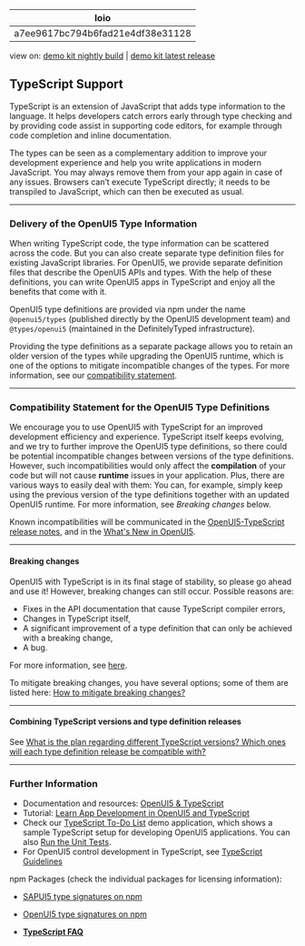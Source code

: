 <!-- loioa7ee9617bc794b6fad21e4df38e31128 -->

| loio |
| -----|
| a7ee9617bc794b6fad21e4df38e31128 |

<div id="loio">

view on: [demo kit nightly build](https://sdk.openui5.org/nightly/#/topic/a7ee9617bc794b6fad21e4df38e31128) | [demo kit latest release](https://sdk.openui5.org/topic/a7ee9617bc794b6fad21e4df38e31128)</div>

## TypeScript Support

TypeScript is an extension of JavaScript that adds type information to the language. It helps developers catch errors early through type checking and by providing code assist in supporting code editors, for example through code completion and inline documentation.

The types can be seen as a complementary addition to improve your development experience and help you write applications in modern JavaScript. You may always remove them from your app again in case of any issues. Browsers can’t execute TypeScript directly; it needs to be transpiled to JavaScript, which can then be executed as usual.

***

<a name="loioa7ee9617bc794b6fad21e4df38e31128__section_wg2_31v_4xb"/>

### Delivery of the OpenUI5 Type Information

When writing TypeScript code, the type information can be scattered across the code. But you can also create separate type definition files for existing JavaScript libraries. For OpenUI5, we provide separate definition files that describe the OpenUI5 APIs and types. With the help of these definitions, you can write OpenUI5 apps in TypeScript and enjoy all the benefits that come with it.

OpenUI5 type definitions are provided via npm under the name `@openui5/types` \(published directly by the OpenUI5 development team\) and `@types/openui5` \(maintained in the DefinitelyTyped infrastructure\).

Providing the type definitions as a separate package allows you to retain an older version of the types while upgrading the OpenUI5 runtime, which is one of the options to mitigate incompatible changes of the types. For more information, see our [compatibility statement](TypeScript_Support_a7ee961.md#loioa7ee9617bc794b6fad21e4df38e31128__section_CSTD).

***

<a name="loioa7ee9617bc794b6fad21e4df38e31128__section_CSTD"/>

### Compatibility Statement for the OpenUI5 Type Definitions

We encourage you to use OpenUI5 with TypeScript for an improved development efficiency and experience. TypeScript itself keeps evolving, and we try to further improve the OpenUI5 type definitions, so there could be potential incompatible changes between versions of the type definitions. However, such incompatibilities would only affect the **compilation** of your code but will not cause **runtime** issues in your application. Plus, there are various ways to easily deal with them: You can, for example, simply keep using the previous version of the type definitions together with an updated OpenUI5 runtime. For more information, see *Breaking changes* below.

Known incompatibilities will be communicated in the [OpenUI5-TypeScript release notes](https://sap.github.io/ui5-typescript/releasenotes.html), and in the [What's New in OpenUI5](What_s_New_in_OpenUI5_99ac68a.md).

***

#### Breaking changes

OpenUI5 with TypeScript is in its final stage of stability, so please go ahead and use it! However, breaking changes can still occur. Possible reasons are:

-   Fixes in the API documentation that cause TypeScript compiler errors,
-   Changes in TypeScript itself,
-   A significant improvement of a type definition that can only be achieved with a breaking change,
-   A bug.

For more information, see [here](https://sap.github.io/ui5-typescript/beta-statement.html#why-will-there-still-be-breaking-changes-even-after-the-type-definitions-have-left-beta-stage).

To mitigate breaking changes, you have several options; some of them are listed here: [How to mitigate breaking changes?](https://sap.github.io/ui5-typescript/beta-statement.html#how-to-mitigate-breaking-changes-within-as-well-as-after-beta-phase)

***

#### Combining TypeScript versions and type definition releases

See [What is the plan regarding different TypeScript versions? Which ones will each type definition release be compatible with?](https://sap.github.io/ui5-typescript/beta-statement.html#what-is-the-plan-regarding-different-typescript-versions-which-ones-will-each-type-definition-release-be-compatible-with)

***

<a name="loioa7ee9617bc794b6fad21e4df38e31128__section_pf4_34z_jyb"/>

### Further Information

-   Documentation and resources: [OpenUI5 & TypeScript](https://sap.github.io/ui5-typescript/)
-   Tutorial: [Learn App Development in OpenUI5 and TypeScript](https://github.com/SAP-samples/ui5-typescript-tutorial)
-   Check our [TypeScript To-Do List](https://sdk.openui5.org/entity/sap.m.sample.TsTodos/sample/sap.m.sample.TsTodos.webapp) demo application, which shows a sample TypeScript setup for developing OpenUI5 applications. You can also [Run the Unit Tests](https://sdk.openui5.org/test-resources/sap/m/demokit/sample/TsTodos/test/unit/unitTests.qunit.html).
-   For OpenUI5 control development in TypeScript, see [TypeScript Guidelines](TypeScript_Guidelines_192397d.md)

npm Packages \(check the individual packages for licensing information\):

-   [SAPUI5 type signatures on npm](https://www.npmjs.com/package/@sapui5/types)
-   [OpenUI5 type signatures on npm](https://www.npmjs.com/package/@openui5/types)

-   **[TypeScript FAQ](TypeScript_FAQ_8439949.md "")**  


